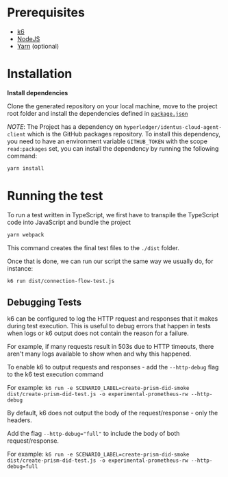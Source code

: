# Prerequisites

- [k6](https://k6.io/docs/getting-started/installation)
- [NodeJS](https://nodejs.org/en/download/)
- [Yarn](https://yarnpkg.com/getting-started/install) (optional)

# Installation

**Install dependencies**

Clone the generated repository on your local machine, move to the project root folder and install the dependencies defined in [`package.json`](./package.json)

*NOTE*: The Project has a dependency on `hyperledger/identus-cloud-agent-client` which is the GitHub packages repository.
To install this dependency, you need to have an environment variable `GITHUB_TOKEN` with the scope `read:packages` set, you can install the dependency by running the following command:

```bash
yarn install
```

# Running the test

To run a test written in TypeScript, we first have to transpile the TypeScript code into JavaScript and bundle the project

```bash
yarn webpack
```

This command creates the final test files to the `./dist` folder.

Once that is done, we can run our script the same way we usually do, for instance:

```bash
k6 run dist/connection-flow-test.js
```

## Debugging Tests

k6 can be configured to log the HTTP request and responses that it makes during test execution. This is useful to debug errors that happen in tests when logs or k6 output does not contain the reason for a failure.

For example, if many requests result in 503s due to HTTP timeouts, there aren't many logs available to show when and why this happened.

To enable k6 to output requests and responses - add the `--http-debug` flag to the k6 test execution command

For example: `k6 run -e SCENARIO_LABEL=create-prism-did-smoke dist/create-prism-did-test.js -o experimental-prometheus-rw --http-debug`

By default, k6 does not output the body of the request/response - only the headers.

Add the flag `--http-debug="full"` to include the body of both request/response.

For example: `k6 run -e SCENARIO_LABEL=create-prism-did-smoke dist/create-prism-did-test.js -o experimental-prometheus-rw --http-debug=full`
